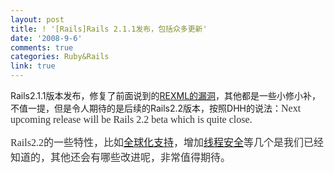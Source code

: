 ```yaml
---
layout: post
title: ! '[Rails]Rails 2.1.1发布，包括众多更新'
date: '2008-9-6'
comments: true
categories: Ruby&Rails
link: true
---
```

Rails2.1.1版本发布，修复了前面说到的<a href="../../../?action=show&amp;id=362">REXML的漏洞</a>，其他都是一些小修小补，不值一提，但是令人期待的是后续的Rails2.2版本，按照DHH的说法：<em><span class="Apple-style-span" style="border-collapse: separate; color: #333333; font-family: georgia; font-size: 16px; font-style: normal; font-variant: normal; font-weight: normal; letter-spacing: normal; line-height: normal; orphans: 2; text-align: left; text-indent: 0px; text-transform: none; white-space: normal; widows: 2; word-spacing: 0px;">Next upcoming release will be Rails 2.2 beta which is quite close.</span></em>

<span class="Apple-style-span" style="border-collapse: separate; color: #333333; font-family: georgia; font-size: 16px; font-style: normal; font-variant: normal; font-weight: normal; letter-spacing: normal; line-height: normal; orphans: 2; text-align: left; text-indent: 0px; text-transform: none; white-space: normal; widows: 2; word-spacing: 0px;">Rails2.2的一些特性，比如<a href="../../../?action=show&amp;id=370">全球化支持</a>，增加<a href="../../../?action=show&amp;id=371">线程安全</a>等几个是我们已经知道的，其他还会有哪些改进呢，非常值得期待。</span>
